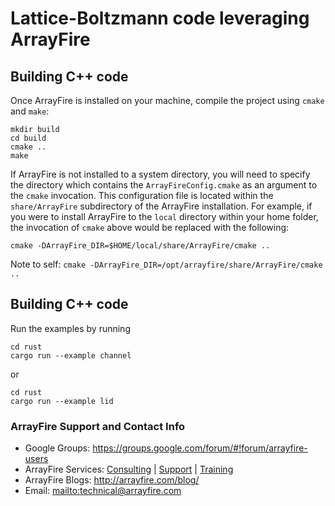 Lattice-Boltzmann code leveraging ArrayFire
=====

## Building C++ code

Once ArrayFire is installed on your machine, compile the project
using `cmake` and `make`:

    mkdir build
    cd build
    cmake ..
    make

If ArrayFire is not installed to a system directory, you will need to specify
the directory which contains the `ArrayFireConfig.cmake` as an argument to the
`cmake` invocation. This configuration file is located within the
`share/ArrayFire` subdirectory of the ArrayFire installation. For example,
if you were to install ArrayFire to the `local` directory within your home
folder, the invocation of `cmake` above would be replaced with the following:

    cmake -DArrayFire_DIR=$HOME/local/share/ArrayFire/cmake ..

Note to self: `cmake -DArrayFire_DIR=/opt/arrayfire/share/ArrayFire/cmake ..`

## Building C++ code

Run the examples by running

    cd rust
    cargo run --example channel

or

    cd rust
    cargo run --example lid

### ArrayFire Support and Contact Info

* Google Groups: https://groups.google.com/forum/#!forum/arrayfire-users
* ArrayFire Services:  [Consulting](http://arrayfire.com/consulting/)  |  [Support](http://arrayfire.com/support/)   |  [Training](http://arrayfire.com/training/)
* ArrayFire Blogs: http://arrayfire.com/blog/
* Email: <mailto:technical@arrayfire.com>
